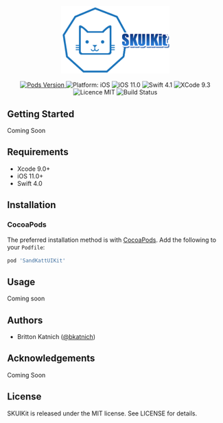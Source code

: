 <p align="center">
    <img width=50% src="https://github.com/bkatnich/iOS-SKUIKit/blob/master/media/SandKattLogo.png">
</p>

<p align="center">
    <a href="http://cocoapods.org/pods/SandKattUIKit">
        <img src="https://img.shields.io/cocoapods/v/SandKattUIKit.svg?style=flat"
             alt="Pods Version">
    </a>
    <img src="https://img.shields.io/badge/platform-iOS-brightgreen.svg" alt="Platform: iOS"/>
    <img src="https://img.shields.io/badge/iOS-11%2B-brightgreen.svg" alt="iOS 11.0"/>
    <img src="https://img.shields.io/badge/Swift-4.0-brightgreen.svg" alt="Swift 4.1"/>
    <img src="https://img.shields.io/badge/Xcode-9%2B-brightgreen.svg" alt="XCode 9.3"/>
    <img src="https://img.shields.io/badge/licence-MIT-blue.svg" alt="Licence MIT"/>
    <img src="https://travis-ci.org/bkatnich/iOS-SKUIKit.svg?branch=master" href="https://travis-ci.org/bkatnich/iOS-SKUIKit" alt="Build Status"/>
</p>


## Getting Started

Coming Soon


## Requirements

- Xcode 9.0+
- iOS 11.0+
- Swift 4.0


## Installation

### CocoaPods

The preferred installation method is with [CocoaPods](https://cocoapods.org). Add the following to your `Podfile`:

```ruby
pod 'SandKattUIKit'
```

## Usage

Coming soon


## Authors

- Britton Katnich ([@bkatnich](https://github.com/bkatnich))


## Acknowledgements

Coming Soon


## License

SKUIKit is released under the MIT license. See LICENSE for details.

